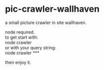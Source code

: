 # pic-crawler-wallhaven
a small picture crawler in site wallhaven.  

node required.  
to get start with:  
node crawler  
or with your query string:  
node crawler ***    
  
then enjoy it.

